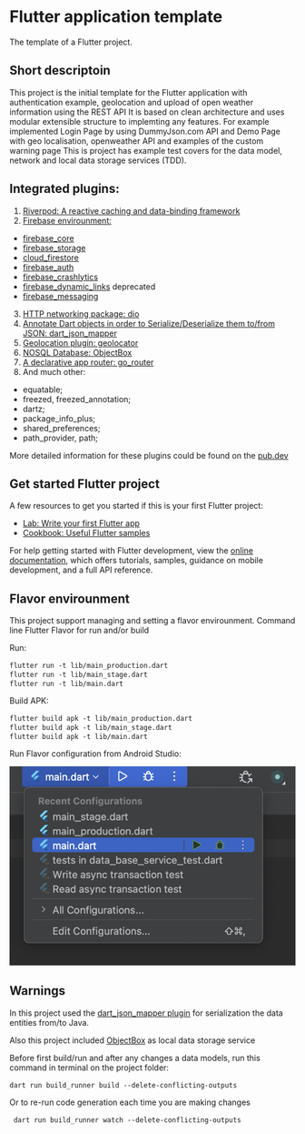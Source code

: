 # Flutter application template

The template of a Flutter project.

## Short descriptoin

This project is the initial template for the Flutter application with authentication example, geolocation and upload of open weather information using the REST API
It is based on clean architecture and uses modular extensible structure to implemting any features.
For example implemented Login Page by using DummyJson.com API and Demo Page with geo localisation, openweather API and examples of the custom warning page
This is project has example test covers for the data model, network and local data storage services (TDD).

## Integrated plugins:
1. [Riverpod: A reactive caching and data-binding framework](https://pub.dev/packages/riverpod)
2. [Firebase envirounment:](https://firebase.google.com/docs/flutter/setup?platform=ios)
- [firebase_core](https://pub.dev/packages/firebase_core)
- [firebase_storage](https://pub.dev/packages/firebase_storage)
- [cloud_firestore](https://pub.dev/packages/cloud_firestore)
- [firebase_auth](https://pub.dev/packages/firebase_auth)
- [firebase_crashlytics](https://pub.dev/packages/firebase_crashlytics)
- [firebase_dynamic_links](https://pub.dev/packages/firebase_dynamic_links) deprecated
- [firebase_messaging](https://pub.dev/packages/firebase_messaging)
3. [HTTP networking package: dio](https://pub.dev/packages/dio)
4. [Annotate Dart objects in order to Serialize/Deserialize them to/from JSON: dart_json_mapper](https://pub.dev/packages/dart_json_mapper)
5. [Geolocation plugin: geolocator](https://pub.dev/packages/geolocator)
6. [NOSQL Database: ObjectBox](https://pub.dev/packages/objectbox)
7. [A declarative app router: go_router](https://pub.dev/packages/go_router)
8. And much other:
- equatable;
- freezed, freezed_annotation;
- dartz;
- package_info_plus;
- shared_preferences;
- path_provider, path;

More detailed information for these plugins could be found on the [pub.dev](https://pub.dev)

## Get started Flutter project
A few resources to get you started if this is your first Flutter project:

- [Lab: Write your first Flutter app](https://docs.flutter.dev/get-started/codelab)
- [Cookbook: Useful Flutter samples](https://docs.flutter.dev/cookbook)

For help getting started with Flutter development, view the
[online documentation](https://docs.flutter.dev/), which offers tutorials,
samples, guidance on mobile development, and a full API reference.

## Flavor envirounment
This project support managing and setting a flavor envirounment.
Command line Flutter Flavor for run and/or build

Run:
```
flutter run -t lib/main_production.dart
flutter run -t lib/main_stage.dart
flutter run -t lib/main.dart
```

Build APK:
```
flutter build apk -t lib/main_production.dart
flutter build apk -t lib/main_stage.dart
flutter build apk -t lib/main.dart
```

Run Flavor configuration from Android Studio:

![](FLAVOR_example.png)

## Warnings

In this project used the
[dart_json_mapper plugin](https://pub.dev/packages/dart_json_mapper) for
serialization the data entities from/to Java.

Also this project included [ObjectBox](https://pub.dev/packages/objectbox) as local data storage service

Before first build/run and after any changes a data models, run this command in terminal on the project folder:
```
dart run build_runner build --delete-conflicting-outputs
```
Or to re-run code generation each time you are making changes
```
 dart run build_runner watch --delete-conflicting-outputs
```